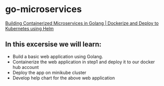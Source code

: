 # go-microservices

[Building Containerized Microservices in Golang | Dockerize and Deploy to Kubernetes using Helm](https://www.youtube.com/watch?v=H6pF2Swqrko)


## In this excersise we will learn:
- Build a basic web application using Golang.
- Containerize the web application in step1 and deploy it to our docker hub account
- Deploy the app on minikube cluster
- Develop help chart for the above web application
